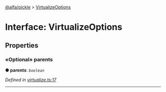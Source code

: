 [@alfa/pickle](../README.md) > [VirtualizeOptions](../interfaces/virtualizeoptions.md)

# Interface: VirtualizeOptions

## Properties

<a id="parents"></a>

### «Optional» parents

**● parents**: _`boolean`_

_Defined in [virtualize.ts:17](https://github.com/Siteimprove/alfa/blob/7447116/packages/pickle/src/virtualize.ts#L17)_

---
